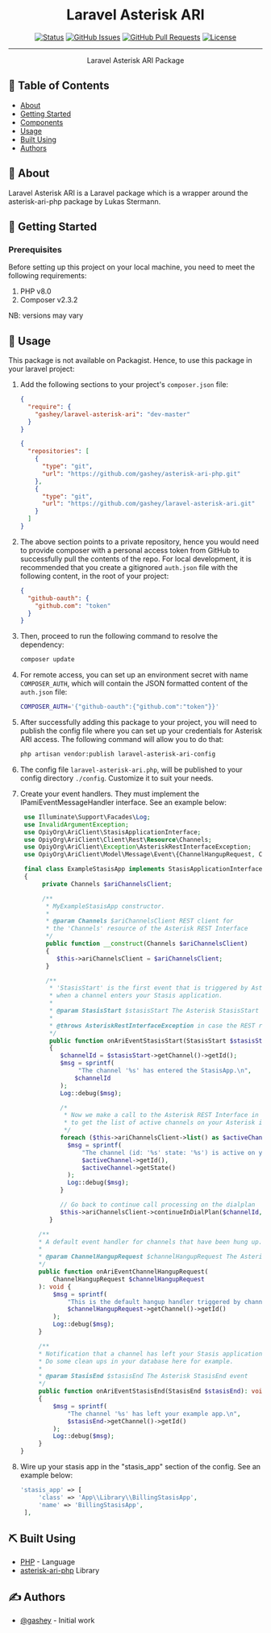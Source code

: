 # <div align="center">Laravel Asterisk ARI</div>
<div align="center">

[![Status](https://img.shields.io/badge/status-active-success.svg)]()
[![GitHub Issues](https://img.shields.io/github/issues/mobiverse-solutions/The-Documentation-Compendium.svg)](https://github.com/JetstreamAfrica/raven/issues)
[![GitHub Pull Requests](https://img.shields.io/github/issues-pr/mobiverse-solutions/The-Documentation-Compendium.svg)](https://github.com/JetstreamAfrica/raven/pulls)
[![License](https://img.shields.io/badge/license-MIT-blue.svg)](/LICENSE)

</div>

---

<p align="center"> Laravel Asterisk ARI Package
    <br> 
</p>

## 📝 Table of Contents

- [About](#about)
- [Getting Started](#getting_started)
- [Components](#components)
- [Usage](#usage)
- [Built Using](#built_using)
- [Authors](#authors)

## 🧐 About <a name = "about"></a>
Laravel Asterisk ARI is a Laravel package which is a wrapper around the asterisk-ari-php package by Lukas Stermann.

## 🏁 Getting Started <a name = "getting_started"></a>

### Prerequisites
Before setting up this project on your local machine, you need to meet the following requirements:

1. PHP v8.0
2. Composer v2.3.2

NB: versions may vary

## 🎈 Usage <a name="usage"></a>
This package is not available on Packagist. Hence, to use this package in your laravel project:
1. Add the following sections to your project's `composer.json` file:

    ```json
    {
      "require": {
        "gashey/laravel-asterisk-ari": "dev-master"
      }
    }
    ```
    ```json
    {
      "repositories": [
        { 
          "type": "git", 
          "url": "https://github.com/gashey/asterisk-ari-php.git" 
        },
        {
          "type": "git",
          "url": "https://github.com/gashey/laravel-asterisk-ari.git"
        }
      ]
    }
    ```

2. The above section points to  a private repository, hence you would need to provide composer with a personal access
   token from GitHub to successfully pull the contents of the repo.
   For local development, it is recommended that you create
   a gitignored `auth.json` file with the following content, in the root of your project:

    ```json
    {
      "github-oauth": {
        "github.com": "token"
      }
    }
    ```

3. Then, proceed to run the following command to resolve the dependency:
    ```bash
    composer update
    ```

4. For remote access, you can set up an environment secret with name `COMPOSER_AUTH`, which will contain the JSON formatted
   content of the `auth.json` file:
    ```bash
    COMPOSER_AUTH='{"github-oauth":{"github.com":"token"}}'
    ```

5. After successfully adding this package to your project, you will need to publish the config file where you can
   set up your credentials for Asterisk ARI access. The following command will allow you to do that:
    ```bash
    php artisan vendor:publish laravel-asterisk-ari-config
    ```

6. The config file `laravel-asterisk-ari.php`, will be published to your config directory `./config`. Customize
   it to suit your needs.

7. Create your event handlers. They must implement the IPamiEventMessageHandler interface. See an example below:
   ```php
    use Illuminate\Support\Facades\Log;
    use InvalidArgumentException;
    use OpiyOrg\AriClient\StasisApplicationInterface;
    use OpiyOrg\AriClient\Client\Rest\Resource\Channels;
    use OpiyOrg\AriClient\Exception\AsteriskRestInterfaceException;
    use OpiyOrg\AriClient\Model\Message\Event\{ChannelHangupRequest, ChannelUserevent, StasisEnd, StasisStart};

    final class ExampleStasisApp implements StasisApplicationInterface
    {
         private Channels $ariChannelsClient;

         /**
          * MyExampleStasisApp constructor.
          *
          * @param Channels $ariChannelsClient REST client for
          * the 'Channels' resource of the Asterisk REST Interface
          */
          public function __construct(Channels $ariChannelsClient)
          {
             $this->ariChannelsClient = $ariChannelsClient;
          }

          /**
           * 'StasisStart' is the first event that is triggered by Asterisk
           * when a channel enters your Stasis application.
           *
           * @param StasisStart $stasisStart The Asterisk StasisStart event
           *
           * @throws AsteriskRestInterfaceException in case the REST request fails.
           */
           public function onAriEventStasisStart(StasisStart $stasisStart): void
           {
              $channelId = $stasisStart->getChannel()->getId();
              $msg = sprintf(
                   "The channel '%s' has entered the StasisApp.\n",
                  $channelId
              );
              Log::debug($msg);

              /*
               * Now we make a call to the Asterisk REST Interface in order
               * to get the list of active channels on your Asterisk instance.
               */
              foreach ($this->ariChannelsClient->list() as $activeChannel) {
                $msg = sprintf(
                    "The channel (id: '%s' state: '%s') is active on your Asterisk server.\n",
                    $activeChannel->getId(),
                    $activeChannel->getState()
                );
                Log::debug($msg);
              }

              // Go back to continue call processing on the dialplan
              $this->ariChannelsClient->continueInDialPlan($channelId, []);
           }

        /**
        * A default event handler for channels that have been hung up.
        *
        * @param ChannelHangupRequest $channelHangupRequest The Asterisk event
        */
        public function onAriEventChannelHangupRequest(
            ChannelHangupRequest $channelHangupRequest
        ): void {
            $msg = sprintf(
                "This is the default hangup handler triggered by channel '%s' :-)\n",
                $channelHangupRequest->getChannel()->getId()
            );
            Log::debug($msg);
        }

        /**
        * Notification that a channel has left your Stasis application.
        * Do some clean ups in your database here for example.
        *
        * @param StasisEnd $stasisEnd The Asterisk StasisEnd event
        */
        public function onAriEventStasisEnd(StasisEnd $stasisEnd): void
        {
            $msg = sprintf(
                "The channel '%s' has left your example app.\n",
                $stasisEnd->getChannel()->getId()
            );
            Log::debug($msg);
        }
   }
    ```
   
8. Wire up your stasis app in the "stasis_app" section of the config. See an example below:
   ```php
   'stasis_app' => [
        'class' => 'App\\Library\\BillingStasisApp',
        'name' => 'BillingStasisApp',
    ],
   ```


## ⛏️ Built Using <a name = "built_using"></a>
- [PHP](https://www.php.net/) - Language
- [asterisk-ari-php](https://github.com/opiy-org/asterisk-ari-php) Library

## ✍️ Authors <a name = "authors"></a>
- [@gashey](https://github.com/gashey) - Initial work
